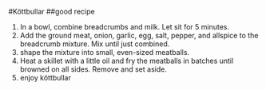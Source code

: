 #Köttbullar
##good recipe
1. In a bowl, combine breadcrumbs and milk. Let sit for 5 minutes.
2. Add the ground meat, onion, garlic, egg, salt, pepper, and allspice to the breadcrumb mixture. Mix until just combined.
3. shape the mixture into small, even-sized meatballs.
4. Heat a skillet with a little oil and fry the meatballs in batches until browned on all sides. Remove and set aside. 
5. enjoy köttbullar